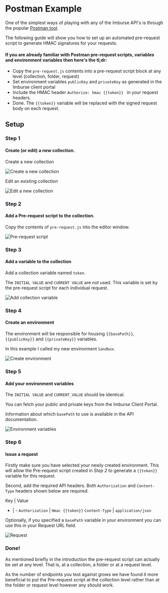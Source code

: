 # Postman Example

One of the simplest ways of playing with any of the Imburse API's is through the popular [Postman tool](https://www.getpostman.com/).

The following guide will show you how to set up an automated pre-request script to generate HMAC signatures for your requests.

#### If you are already familiar with Postman pre-request scripts, variables and environment variables then here's the tl;dr:

 - Copy the `pre-request.js` contents into a pre-request script block at any level (collection, folder, request)
 - Set environment variables `publicKey` and `privateKey` as generated in the Imburse client portal
 - Include the HMAC header `Authorize: hmac {{token}} ` in your request headers.
 - Done. The `{{token}}` variable will be replaced with the signed request body on each request.

## Setup 

### Step 1

#### Create (or edit) a new collection.

Create a new collection

![Create a new collection](./resources/create-collection.gif)

Edit an existing collection

![Edit a new collection](./resources/edit-collection.gif)

### Step 2

#### Add a Pre-request script to the collection.

Copy the contents of `pre-request.js` into the editor window.

![Pre-request script](./resources/pre-request-script.gif)

### Step 3

#### Add a variable to the collection

Add a collection variable named `token`.

The `INITIAL VALUE` and `CURRENT VALUE` are not used. This variable is set by the pre-request script for each individual request.

![Add collection variable](./resources/collection-variables.gif)

### Step 4 

#### Create an environment

The environment will be responsible for housing `{{basePath}}`, `{{publicKey}}` and `{{privateKey}}` variables.

In this example I called my new environment `Sandbox`.

![Create environment](./resources/environment-icon.gif)

### Step 5 

#### Add your environment variables

The `INITIAL VALUE` and `CURRENT_VALUE` should be identical.

You can fetch your public and private keys from the Imburse Client Portal.

Information about which `basePath` to use is available in the API documentation.

![Environment variables](./resources/environment-variables.gif)

### Step 6

#### Issue a request

Firstly make sure you have selected your newly created environment. This will allow the Pre-request script created in *Step 2* to generate a `{{token}}` variable for this request.

Second, add the required API headers. Both `Authorization` and `Content-Type` headers shown below are required.

Key | Value
- | -
`Authorization` | `Hmac {{token}}`
`Content-Type` | `application/json`

Optionally, if you specified a `basePath` variable in your environment you can use this in your Request URL field.

![Request](./resources/request.gif)

### Done!

As mentioned briefly in the introduction the pre-request script can actually be set at any level. That is, at a collection, a folder or at a request level.

As the number of endpoints you test against grows we have found it more beneficial to put the Pre-request script at the collection level rather than at the folder or request level however any should work.